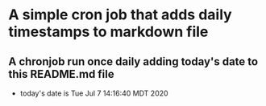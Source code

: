 A simple cron job that adds daily timestamps to markdown file
============================================================
## A chronjob run once daily adding today's date to this README.md file
* today's date is Tue Jul  7 14:16:40 MDT 2020
